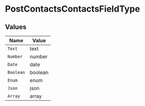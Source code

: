 # PostContactsContactsFieldType


## Values

| Name      | Value     |
| --------- | --------- |
| `Text`    | text      |
| `Number`  | number    |
| `Date`    | date      |
| `Boolean` | boolean   |
| `Enum`    | enum      |
| `Json`    | json      |
| `Array`   | array     |